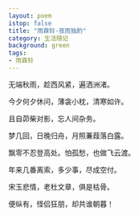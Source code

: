 ```yaml
---
layout: poem
istop: false
title: "雨霖铃-夜雨独酌"
category: 生活随记
background: green
tags:
- 雨霖铃
---
```


无端秋雨，趁西风紧，遍洒洲渚。

今夕何夕休问，薄衾小枕，清寒如许。

且自茆柴对影，忘人间杂务。

梦几回，日晚归舟，月照蒹葭落白露。


飘零不忍登高处。怕孤愁，也做飞云渡。

年来几番离索，多少事，尽成空付。

宋玉悲情，老杜文章，俱是枯骨。

便纵有，怪侣狂朋，却共谁朝暮！

